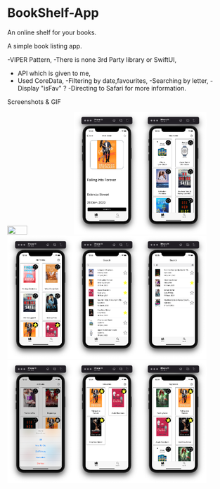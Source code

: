# BookShelf-App
An online shelf for your books.



A simple book listing app.

-VIPER Pattern,
-There is none 3rd Party library or SwiftUI,
- API which is given to me,
- Used CoreData,
-Filtering by date,favourites,
-Searching by letter,
-Display "isFav" ? 
-Directing to Safari for more information.



Screenshots & GIF


<img src="https://github.com/observer23/BookShelf-App/blob/main/screenshots/BookShelfGif.gif" width=30% height=30%><img src="https://github.com/observer23/BookShelf-App/blob/main/screenshots/detail.png" width=30% height=30%><img src="https://github.com/observer23/BookShelf-App/blob/main/screenshots/NewToOld.png" width=30% height=30%>
<img src="https://github.com/observer23/BookShelf-App/blob/main/screenshots/OldToNew.png" width=30% height=30%><img src="https://github.com/observer23/BookShelf-App/blob/main/screenshots/search.png" width=30% height=30%><img src="https://github.com/observer23/BookShelf-App/blob/main/screenshots/searched.png" width=30% height=30%>
<img src="https://github.com/observer23/BookShelf-App/blob/main/screenshots/ActionSheet.png" width=30% height=30%><img src="https://github.com/observer23/BookShelf-App/blob/main/screenshots/Favourites.png" width=30% height=30%><img src="https://github.com/observer23/BookShelf-App/blob/main/screenshots/AllBooks.png" width=30% height=30%>
